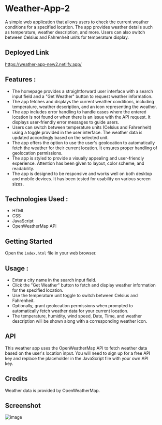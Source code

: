 # Weather-App-2

A simple web application that allows users to check the current weather conditions for a specified location. The app provides weather details such as temperature, weather description, and more. Users can also switch between Celsius and Fahrenheit units for temperature display.

## Deployed Link
https://weather-app-new2.netlify.app/

## Features :

- The homepage provides a straightforward user interface with a search input field and a "Get Weather" button to request weather information.
- The app fetches and displays the current weather conditions, including temperature, weather description, and an icon representing the weather.
-  The app includes error handling to handle cases where the entered location is not found or when there is an issue with the API request. It displays user-friendly error messages to guide users.
- Users can switch between temperature units (Celsius and Fahrenheit) using a toggle provided in the user interface. The weather data is updated accordingly based on the selected unit.
- The app offers the option to use the user's geolocation to automatically fetch the weather for their current location. It ensures proper handling of geolocation permissions.
- The app is styled to provide a visually appealing and user-friendly experience. Attention has been given to layout, color scheme, and readability.
- The app is designed to be responsive and works well on both desktop and mobile devices. It has been tested for usability on various screen sizes.


## Technologies Used :
- HTML
- CSS
- JavaScript
- OpenWeatherMap API


## Getting Started
Open the `index.html` file in your web browser.


## Usage : 
- Enter a city name in the search input field.
- Click the "Get Weather" button to fetch and display weather information for the specified location.
- Use the temperature unit toggle to switch between Celsius and Fahrenheit.
- Optionally, grant geolocation permissions when prompted to automatically fetch weather data for your current location.
- The temperature, humidity, wind speed, Date, Time, and weather description will be shown along with a corresponding weather icon.


## API
This weather app uses the OpenWeatherMap API to fetch weather data based on the user's location input. You will need to sign up for a free API key and replace the placeholder in the JavaScript file with your own API key.

## Credits
Weather data is provided by OpenWeatherMap.

## Screenshot
![image](https://github.com/suman527/Weather-App-2/assets/109234120/4ad0c9d1-f7bf-4a08-8271-05d87a6f78fb)


